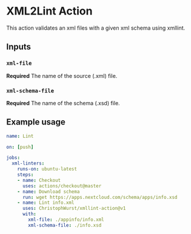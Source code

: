 # XML2Lint Action

This action validates an xml files with a given xml schema using xmllint.

## Inputs

### `xml-file`

**Required** The name of the source (.xml) file.

### `xml-schema-file`

**Required** The name of the schema (.xsd) file.

## Example usage

```yml
name: Lint

on: [push]

jobs:
  xml-linters:
    runs-on: ubuntu-latest
    steps:
    - name: Checkout
      uses: actions/checkout@master
    - name: Download schema
      run: wget https://apps.nextcloud.com/schema/apps/info.xsd
    - name: Lint info.xml
      uses: ChristophWurst/xmllint-action@v1
      with:
        xml-file: ./appinfo/info.xml
        xml-schema-file: ./info.xsd
```